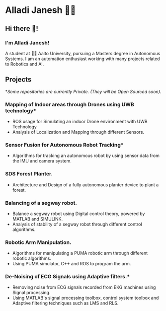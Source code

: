 # Alladi Janesh 👨‍💻

## Hi there 👋!

### I'm Alladi Janesh! 
A student at 👨‍💻 Aalto University, pursuing a Masters degree in Autonomous Systems. I am an automation enthusiast working with many projects related to Robotics and AI.

## Projects
*_Some repositories are currently Private. (They will be Open Sourced soon)._

### Mapping of Indoor areas through Drones using UWB technology*
 - ROS usage for Simulating an indoor Drone environment with UWB Technology
 - Analysis of Localization and Mapping through different Sensors.

### Sensor Fusion for Autonomous Robot Tracking*
 - Algorithms for tracking an autonomous robot by using sensor data from the IMU and camera system.

### SDS Forest Planter. 
 - Architecture and Design of a fully autonomous planter device to plant a forest. 

### Balancing of a segway robot. 
 - Balance a segway robot using Digital control theory, powered by MATLAB and SIMULINK.
 - Analysis of stability of a segway robot through different control algorithms.

### Robotic Arm Manipulation.
 - Algorithms for manipulating a PUMA robotic arm through different robotic algorithms.
 - Using PUMA simulator, C++ and ROS to program the arm.

### De-Noising of ECG Signals using Adaptive filters.*
 - Removing noise from ECG signals recorded from EKG machines using Signal processing.
 - Using MATLAB's signal processing toolbox, control system toolbox and Adaptive filtering techniques such as LMS and RLS. 

